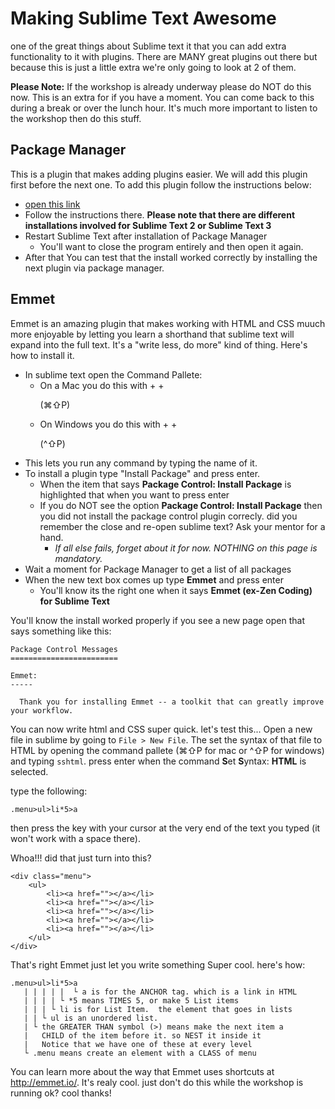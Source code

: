 # Making Sublime Text Awesome

one of the great things about Sublime text it that you can add extra functionality to it with plugins.  There are MANY great plugins out there but because this is just a little extra we're only going to look at 2 of them.

**Please Note:** If the workshop is already underway please do NOT do this now.  This is an extra for if you have a moment.  You can come back to this during a break or over the lunch hour.  It's much more important to listen to the workshop then do this stuff. 

## Package Manager

This is a plugin that makes adding plugins easier.  We will add this plugin first before the next one.  To add this plugin follow the instructions below:

* <a href="https://sublime.wbond.net/installation" target="_blank"> open this link </a>
* Follow the instructions there.  **Please note that there are different installations involved for Sublime Text 2 or Sublime Text 3**
* Restart Sublime Text after installation of Package Manager
    * You'll want to close the program entirely and then open it again.
* After that You can test that the install worked correctly by installing the next plugin via package manager.

## Emmet

Emmet is an amazing plugin that makes working with HTML and CSS muuch more enjoyable by letting you learn a shorthand that sublime text will expand into the full text.  It's a "write less, do more" kind of thing.  Here's how to install it.

* In sublime text open the Command Pallete:
    * On a Mac you do this with <CMD> + <SHIFT> + <P> (⌘⇧P)
    * On Windows you do this with <CTRL> + <SHIFT> + <P> (^⇧P)
* This lets you run any command by typing the name of it.
* To install a plugin type "Install Package" and press enter.
    * When the item that says **Package Control: Install Package** is highlighted that when you want to press enter
    * If you do NOT see the option **Package Control: Install Package** then you did not install the package control plugin correcly.  did you remember the close and re-open sublime text?  Ask your mentor for a hand.  
        * *If all else fails, forget about it for now.  NOTHING on this page is mandatory.*
* Wait a moment for Package Manager to get a list of all packages
* When the new text box comes up type **Emmet** and press enter
    * You'll know its the right one when it says **Emmet (ex-Zen Coding) for Sublime Text**

You'll know the install worked properly if you see a new page open that says something like this:
```
Package Control Messages
========================

Emmet:
-----

  Thank you for installing Emmet -- a toolkit that can greatly improve your workflow.  
```

You can now write html and CSS super quick.  let's test this... Open a new file in sublime by going to ```File > New File```.  The set the syntax of that file to HTML by opening the command pallete (⌘⇧P for mac or ^⇧P for windows) and typing ```sshtml```.  press enter when the command **S**et **S**yntax: **HTML** is selected. 

type the following:
```
.menu>ul>li*5>a
```
then press the <TAB> key with your cursor at the very end of the text you typed (it won't work with a space there).

Whoa!!!  did that just turn into this?
```
<div class="menu">
    <ul>
        <li><a href=""></a></li>
        <li><a href=""></a></li>
        <li><a href=""></a></li>
        <li><a href=""></a></li>
        <li><a href=""></a></li>
    </ul>
</div>
```

That's right Emmet just let you write something Super cool.  here's how:
```
.menu>ul>li*5>a
   | | | | |  └ a is for the ANCHOR tag. which is a link in HTML
   | | | | └ *5 means TIMES 5, or make 5 List items
   | | | └ li is for List Item.  the element that goes in lists
   | | └ ul is an unordered list.
   | └ the GREATER THAN symbol (>) means make the next item a
   |   CHILD of the item before it. so NEST it inside it
   |   Notice that we have one of these at every level
   └ .menu means create an element with a CLASS of menu
```

You can learn more about the way that Emmet uses shortcuts at <http://emmet.io/>.  It's realy cool.  just don't do this while the workshop is running ok?  cool thanks!

